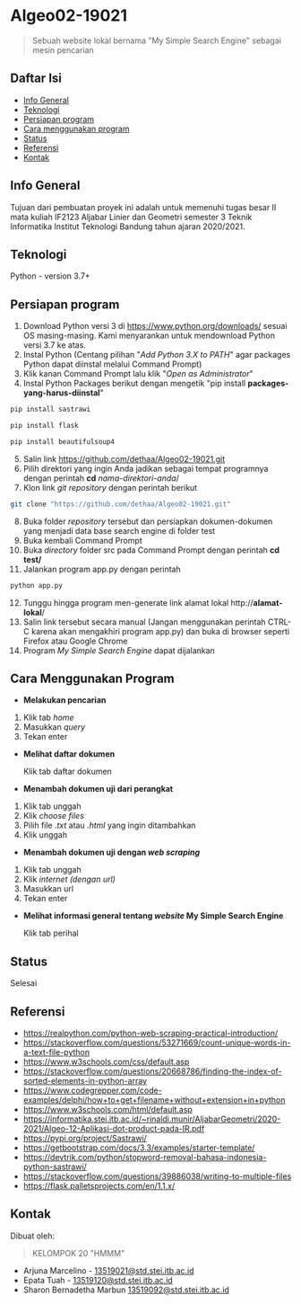 # Algeo02-19021
> Sebuah website lokal bernama "My Simple Search Engine" sebagai mesin pencarian 

## Daftar Isi
* [Info General](#info-general)
* [Teknologi](#teknologi)
* [Persiapan program](#persiapan-program)
* [Cara menggunakan program](#cara-menggunakan-program)
* [Status](#status)
* [Referensi](#referensi)
* [Kontak](#kontak)

## Info General
Tujuan dari pembuatan proyek ini adalah untuk memenuhi tugas besar II mata kuliah IF2123 Aljabar Linier dan Geometri semester 3 Teknik Informatika Institut Teknologi Bandung tahun ajaran 2020/2021.

## Teknologi
Python - version 3.7+

## Persiapan program
1. Download Python versi 3 di https://www.python.org/downloads/ sesuai OS masing-masing. Kami menyarankan untuk mendownload Python versi 3.7 ke atas.
2. Instal Python (Centang pilihan "*Add Python 3.X to PATH*" agar packages Python dapat diinstal melalui Command Prompt)
3. Klik kanan Command Prompt lalu klik "*Open as Administrator*"
4. Instal Python Packages berikut dengan mengetik "pip install **packages-yang-harus-diinstal**"
```bash
pip install sastrawi
```
```bash
pip install flask
```
```bash
pip install beautifulsoup4
```
5. Salin link https://github.com/dethaa/Algeo02-19021.git
6. Pilih direktori yang ingin Anda jadikan sebagai tempat programnya dengan perintah **cd**  *nama-direktori-anda*/
7. Klon link *git repository* dengan perintah berikut
```bash
git clone "https://github.com/dethaa/Algeo02-19021.git"
``` 
8. Buka folder *repository* tersebut dan persiapkan dokumen-dokumen yang menjadi data base search engine di folder test
9. Buka kembali Command Prompt
10. Buka *directory* folder src pada Command Prompt dengan perintah **cd test/**
11. Jalankan program app.py dengan perintah
```bash
python app.py
```
12. Tunggu hingga program men-generate link alamat lokal http://**alamat-lokal**/
13. Salin link tersebut secara manual (Jangan menggunakan perintah CTRL-C karena akan mengakhiri program app.py) dan buka di browser seperti Firefox atau Google Chrome
14. Program *My Simple Search Engine* dapat dijalankan

## Cara Menggunakan Program
* **Melakukan pencarian**
1. Klik tab *home* 
2. Masukkan *query*
3. Tekan enter
* **Melihat daftar dokumen**


   Klik tab daftar dokumen
* **Menambah dokumen uji dari perangkat**
1. Klik tab unggah
2. Klik *choose files*
3. Pilih file .*txt* atau .*html* yang ingin ditambahkan
4. Klik unggah
* **Menambah dokumen uji dengan *web scraping***
1. Klik tab unggah
2. Klik *internet (dengan url)*
3. Masukkan url
4. Tekan enter
* **Melihat informasi general tentang *website* My Simple Search Engine**


   Klik tab perihal

## Status
Selesai

## Referensi
* https://realpython.com/python-web-scraping-practical-introduction/
* https://stackoverflow.com/questions/53271669/count-unique-words-in-a-text-file-python
* https://www.w3schools.com/css/default.asp
* https://stackoverflow.com/questions/20668786/finding-the-index-of-sorted-elements-in-python-array
* https://www.codegrepper.com/code-examples/delphi/how+to+get+filename+without+extension+in+python
* https://www.w3schools.com/html/default.asp
* https://informatika.stei.itb.ac.id/~rinaldi.munir/AljabarGeometri/2020-2021/Algeo-12-Aplikasi-dot-product-pada-IR.pdf
* https://pypi.org/project/Sastrawi/
* https://getbootstrap.com/docs/3.3/examples/starter-template/
* https://devtrik.com/python/stopword-removal-bahasa-indonesia-python-sastrawi/
* https://stackoverflow.com/questions/39886038/writing-to-multiple-files
* https://flask.palletsprojects.com/en/1.1.x/

## Kontak
Dibuat oleh:
> KELOMPOK 20 "HMMM"
* Arjuna Marcelino - 13519021@std.stei.itb.ac.id
* Epata Tuah - 13519120@std.stei.itb.ac.id
* Sharon Bernadetha Marbun 13519092@std.stei.itb.ac.id

